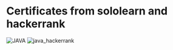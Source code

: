 # Certificates from sololearn and hackerrank

![JAVA](https://user-images.githubusercontent.com/56836409/157459124-99d98720-8c78-479d-88c2-ccb60f528998.jpg)
![java_hackerrank](https://user-images.githubusercontent.com/56836409/157459152-6f2795c3-471c-451c-8211-9b29a5d1f09d.jpg)
